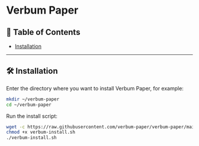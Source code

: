 # Verbum Paper

:triangular_flag_on_post: Table of Contents
-----
* [Installation](https://github.com/verbum-paper/verbum-paper#hammer_and_wrench-installation)
-----


:hammer_and_wrench: Installation
---

Enter the directory where you want to install Verbum Paper, for example:

```bash
mkdir ~/verbum-paper
cd ~/verbum-paper
```

Run the install script:
```bash
wget -c https://raw.githubusercontent.com/verbum-paper/verbum-paper/main/verbum-install/verbum-install.sh
chmod +x verbum-install.sh
./verbum-install.sh
```



